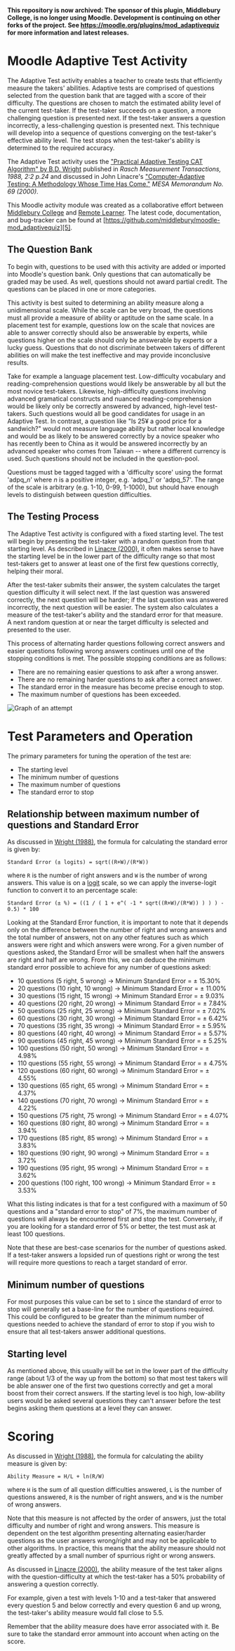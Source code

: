 **This repository is now archived: The sponsor of this plugin, Middlebury College, is no longer using Moodle. Development is continuing on other forks of the project. See https://moodle.org/plugins/mod_adaptivequiz for more information and latest releases.**

Moodle Adaptive Test Activity
===============================
The Adaptive Test activity enables a teacher to create tests that efficiently measure
the takers' abilities. Adaptive tests are comprised of questions selected from the
question bank that are tagged with a score of their difficulty. The questions are
chosen to match the estimated ability level of the current test-taker. If the
test-taker succeeds on a question, a more challenging question is presented next. If
the test-taker answers a question incorrectly, a less-challenging question is
presented next. This technique will develop into a sequence of questions converging
on the test-taker's effective ability level. The test stops when the test-taker's
ability is determined to the required accuracy.

The Adaptive Test activity uses the ["Practical Adaptive Testing CAT Algorithm" by
B.D. Wright][1] published in *Rasch Measurement Transactions, 1988, 2:2 p.24* and
discussed in John Linacre's ["Computer-Adaptive Testing: A Methodology Whose Time Has
Come."][2] *MESA Memorandum No. 69 (2000)*.

[1]: http://www.rasch.org/rmt/rmt22g.htm
[2]: http://www.rasch.org/memo69.pdf

This Moodle activity module was created as a collaborative effort between [Middlebury
College][3] and [Remote Learner][4]. The latest code, documentation, and bug-tracker
can be found at [https://github.com/middlebury/moodle-mod_adaptivequiz][5].

[3]: http://www.middlebury.edu/
[4]: http://remote-learner.net/
[5]: https://github.com/middlebury/moodle-mod_adaptivequiz

The Question Bank
-----------------
To begin with, questions to be used with this activity are added or imported into
Moodle's question bank. Only questions that can automatically be graded may be used.
As well, questions should not award partial credit. The questions can be placed in
one or more categories.

This activity is best suited to determining an ability measure along a unidimensional
scale. While the scale can be very broad, the questions must all provide a measure of
ability or aptitude on the same scale. In a placement test for example, questions low
on the scale that novices are able to answer correctly should also be answerable by
experts, while questions higher on the scale should only be answerable by experts or
a lucky guess. Questions that do not discriminate between takers of different
abilities on will make the test ineffective and may provide inconclusive results.

Take for example a language placement test. Low-difficulty vocabulary and
reading-comprehension questions would likely be answerable by all but the most novice
test-takers. Likewise, high-difficulty questions involving advanced gramatical
constructs and nuanced reading-comprehension would be likely only be correctly
answered by advanced, high-level test-takers. Such questions would all be good
candidates for usage in an Adaptive Test. In contrast, a question like "Is 25¥ a good
price for a sandwich?" would not measure language ability but rather local knowledge
and would be as likely to be answered correctly by a novice speaker who has recently
been to China as it would be answered incorrectly by an advanced speaker who comes
from Taiwan -- where a different currency is used. Such questions should not be
included in the question-pool.

Questions must be tagged tagged with a 'difficulty score' using the format
'adpq\_*n*' where *n* is a positive integer, e.g. 'adpq\_1' or 'adpq\_57'. The range
of the scale is arbitrary (e.g. 1-10, 0-99, 1-1000), but should have enough levels to
distinguish between
question difficulties.

The Testing Process
-------------------
The Adaptive Test activity is configured with a fixed starting level. The test will
begin by presenting the test-taker with a random question from that starting level.
As described in [Linacre (2000)][2], it often makes sense to have the starting level
be in the lower part of the difficulty range so that most test-takers get to answer
at least one of the first few questions correctly, helping their moral.

After the test-taker submits their answer, the system calculates the target question
difficulty it will select next. If the last question was answered correctly, the next
question will be harder; if the last question was answered incorrectly, the next
question will be easier. The system also calculates a measure of the test-taker's
ability and the standard error for that measure. A next random question at or near
the target difficulty is selected and presented to the user.

This process of alternating harder questions following correct answers and easier
questions following wrong answers continues until one of the stopping conditions is
met. The possible stopping conditions are as follows:

 * There are no remaining easier questions to ask after a wrong answer.
 * There are no remaining harder questions to ask after a correct answer.
 * The standard error in the measure has become precise enough to stop.
 * The maximum number of questions has been exceeded.

![Graph of an attempt](https://raw.github.com/middlebury/adaptivequiz/master/pix/attemptgraph.png)

Test Parameters and Operation
==============================

The primary parameters for tuning the operation of the test are:

 * The starting level
 * The minimum number of questions
 * The maximum number of questions
 * The standard error to stop

Relationship between maximum number of questions and Standard Error
--------------------------------------------------------------------
As discussed in [Wright (1988)][1], the formula for calculating the standard error is
given by:

    Standard Error (± logits) = sqrt((R+W)/(R*W))

where `R` is the number of right answers and `W` is the number of wrong answers. This
value is on a [logit](http://en.wikipedia.org/wiki/Logit) scale, so we can apply the
inverse-logit function to convert it to an percentage scale:

    Standard Error (± %) = ((1 / ( 1 + e^( -1 * sqrt((R+W)/(R*W)) ) ) ) - 0.5) * 100

Looking at the Standard Error function, it is important to note that it depends only
on the difference between the number of right and wrong answers and the total number
of answers, not on any other features such as which answers were right and which
answers were wrong. For a given number of questions asked, the Standard Error will be
smallest when half the answers are right and half are wrong. From this, we can deduce
the minimum standard error possible to achieve for any number of questions asked:

 * 10 questions (5 right, 5 wrong) → Minimum Standard Error = ± 15.30%
 * 20 questions (10 right, 10 wrong) → Minimum Standard Error = ± 11.00%
 * 30 questions (15 right, 15 wrong) →  Minimum Standard Error = ± 9.03%
 * 40 questions (20 right, 20 wrong) →  Minimum Standard Error = ± 7.84%
 * 50 questions (25 right, 25 wrong) →  Minimum Standard Error = ± 7.02%
 * 60 questions (30 right, 30 wrong) →  Minimum Standard Error = ± 6.42%
 * 70 questions (35 right, 35 wrong) →  Minimum Standard Error = ± 5.95%
 * 80 questions (40 right, 40 wrong) →  Minimum Standard Error = ± 5.57%
 * 90 questions (45 right, 45 wrong) →  Minimum Standard Error = ± 5.25%
 * 100 questions (50 right, 50 wrong) →  Minimum Standard Error = ± 4.98%
 * 110 questions (55 right, 55 wrong) →  Minimum Standard Error = ± 4.75%
 * 120 questions (60 right, 60 wrong) →  Minimum Standard Error = ± 4.55%
 * 130 questions (65 right, 65 wrong) →  Minimum Standard Error = ± 4.37%
 * 140 questions (70 right, 70 wrong) →  Minimum Standard Error = ± 4.22%
 * 150 questions (75 right, 75 wrong) →  Minimum Standard Error = ± 4.07%
 * 160 questions (80 right, 80 wrong) →  Minimum Standard Error = ± 3.94%
 * 170 questions (85 right, 85 wrong) →  Minimum Standard Error = ± 3.83%
 * 180 questions (90 right, 90 wrong) →  Minimum Standard Error = ± 3.72%
 * 190 questions (95 right, 95 wrong) →  Minimum Standard Error = ± 3.62%
 * 200 questions (100 right, 100 wrong) →  Minimum Standard Error = ± 3.53%

What this listing indicates is that for a test configured with a maximum of 50
questions and a "standard error to stop" of 7%, the maximum number of questions will
always be encountered first and stop the test. Conversely, if you are looking for a
standard error of 5% or better, the test must ask at least 100 questions.

Note that these are best-case scenarios for the number of questions asked. If a
test-taker answers a lopsided run of questions right or wrong the test will require
more questions to reach a target standard of error.

Minimum number of questions
----------------------------
For most purposes this value can be set to `1` since the standard of error to stop
will generally set a base-line for the number of questions required. This could be
configured to be greater than the minimum number of questions needed to achieve the
standard of error to stop if you wish to ensure that all test-takers answer
additional questions.

Starting level
---------------
As mentioned above, this usually will be set in the lower part of the difficulty
range (about 1/3 of the way up from the bottom) so that most test takers will be able
answer one of the first two questions correctly and get a moral boost from their
correct answers. If the starting level is too high, low-ability users would be asked
several questions they can't answer before the test begins asking them questions at a
level they can answer.

Scoring
========
As discussed in [Wright (1988)][1], the formula for calculating the ability measure is given by:

    Ability Measure = H/L + ln(R/W)

where `H` is the sum of all question difficulties answered, `L` is the number of
questions answered, `R` is the number of right answers, and `W` is the number of
wrong answers.

Note that this measure is not affected by the order of answers, just the total
difficulty and number of right and wrong answers. This measure is dependent on the
test algorithm presenting alternating easier/harder questions as the user answers
wrong/right and may not be applicable to other algorithms. In practice, this means
that the ability measure should not greatly affected by a small number of spurrious
right or wrong answers.

As discussed in [Linacre (2000)][2], the ability measure of the test taker aligns
with the question-difficulty at which the test-taker has a 50% probability of
answering a question correctly.

For example, given a test with levels 1-10 and a test-taker that answered every
question 5 and below correctly and every question 6 and up wrong, the test-taker's
ability measure would fall close to 5.5.

Remember that the ability measure does have error associated with it. Be sure to take the standard error ammount into account when acting on the score.
